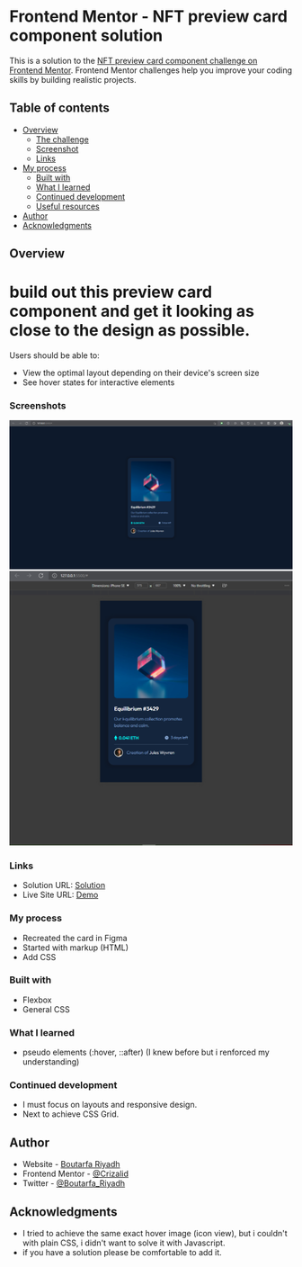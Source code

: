 # Frontend Mentor - NFT preview card component solution
This is a solution to the [NFT preview card component challenge on Frontend Mentor](https://www.frontendmentor.io/challenges/nft-preview-card-component-SbdUL_w0U). Frontend Mentor challenges help you improve your coding skills by building realistic projects.

## Table of contents

- [Overview](#overview)
  - [The challenge](#the-challenge)
  - [Screenshot](#screenshot)
  - [Links](#links)
- [My process](#my-process)
  - [Built with](#built-with)
  - [What I learned](#what-i-learned)
  - [Continued development](#continued-development)
  - [Useful resources](#useful-resources)
- [Author](#author)
- [Acknowledgments](#acknowledgments)


## Overview
# build out this preview card component and get it looking as close to the design as possible.
Users should be able to:

- View the optimal layout depending on their device's screen size
- See hover states for interactive elements
### Screenshots

![](./screenshots/Desktop-view.PNG)
![](./screenshots/Mobile-view.PNG)

### Links
- Solution URL: [Solution](https://www.frontendmentor.io/solutions/flexbox-JkIshGCRC)
- Live Site URL: [Demo](https://crizalid12.github.io/NFT-preview-card-component/)

### My process
- Recreated the card in Figma
- Started with markup (HTML)
- Add CSS

### Built with
- Flexbox
- General CSS

### What I learned

- pseudo elements (:hover, ::after) (I knew before but i renforced my understanding)

### Continued development
- I must focus on layouts and responsive design.
- Next to achieve CSS Grid.

## Author

- Website - [Boutarfa Riyadh](https://riad.me)
- Frontend Mentor - [@Crizalid](https://www.frontendmentor.io/profile/crizalid12)
- Twitter - [@Boutarfa_Riyadh](https://twitter.com/Boutarfa_Riyadh)

## Acknowledgments
- I tried to achieve the same exact hover image (icon view), but i couldn't with plain CSS, i didn't want to solve it with Javascript.
- if you have a solution please be comfortable to add it.
